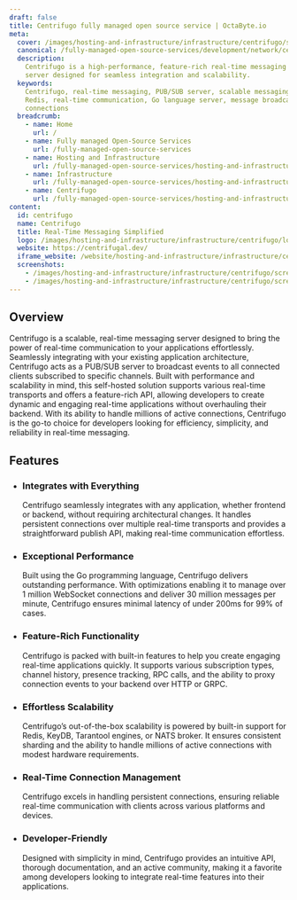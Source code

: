 ```yaml
---
draft: false
title: Centrifugo fully managed open source service | OctaByte.io
meta:
  cover: /images/hosting-and-infrastructure/infrastructure/centrifugo/screenshot-1.jpg
  canonical: /fully-managed-open-source-services/development/network/centrifugo
  description:
    Centrifugo is a high-performance, feature-rich real-time messaging
    server designed for seamless integration and scalability.
  keywords:
    Centrifugo, real-time messaging, PUB/SUB server, scalable messaging, WebSocket,
    Redis, real-time communication, Go language server, message broadcasting, persistent
    connections
  breadcrumb:
    - name: Home
      url: /
    - name: Fully managed Open-Source Services
      url: /fully-managed-open-source-services
    - name: Hosting and Infrastructure
      url: /fully-managed-open-source-services/hosting-and-infrastructure
    - name: Infrastructure
      url: /fully-managed-open-source-services/hosting-and-infrastructure/infrastructure
    - name: Centrifugo
      url: /fully-managed-open-source-services/hosting-and-infrastructure/infrastructure/centrifugo
content:
  id: centrifugo
  name: Centrifugo
  title: Real-Time Messaging Simplified
  logo: /images/hosting-and-infrastructure/infrastructure/centrifugo/logo.png
  website: https://centrifugal.dev/
  iframe_website: /website/hosting-and-infrastructure/infrastructure/centrifugo
  screenshots:
    - /images/hosting-and-infrastructure/infrastructure/centrifugo/screenshot-1.jpg
    - /images/hosting-and-infrastructure/infrastructure/centrifugo/screenshot-2.jpg
---
```


## Overview

Centrifugo is a scalable, real-time messaging server designed to bring the power of real-time communication to your applications effortlessly. Seamlessly integrating with your existing application architecture, Centrifugo acts as a PUB/SUB server to broadcast events to all connected clients subscribed to specific channels. Built with performance and scalability in mind, this self-hosted solution supports various real-time transports and offers a feature-rich API, allowing developers to create dynamic and engaging real-time applications without overhauling their backend. With its ability to handle millions of active connections, Centrifugo is the go-to choice for developers looking for efficiency, simplicity, and reliability in real-time messaging.

## Features

- ### Integrates with Everything

  Centrifugo seamlessly integrates with any application, whether frontend or backend, without requiring architectural changes. It handles persistent connections over multiple real-time transports and provides a straightforward publish API, making real-time communication effortless.

- ### Exceptional Performance

  Built using the Go programming language, Centrifugo delivers outstanding performance. With optimizations enabling it to manage over 1 million WebSocket connections and deliver 30 million messages per minute, Centrifugo ensures minimal latency of under 200ms for 99% of cases.

- ### Feature-Rich Functionality

  Centrifugo is packed with built-in features to help you create engaging real-time applications quickly. It supports various subscription types, channel history, presence tracking, RPC calls, and the ability to proxy connection events to your backend over HTTP or GRPC.

- ### Effortless Scalability

  Centrifugo’s out-of-the-box scalability is powered by built-in support for Redis, KeyDB, Tarantool engines, or NATS broker. It ensures consistent sharding and the ability to handle millions of active connections with modest hardware requirements.

- ### Real-Time Connection Management

  Centrifugo excels in handling persistent connections, ensuring reliable real-time communication with clients across various platforms and devices.

- ### Developer-Friendly

  Designed with simplicity in mind, Centrifugo provides an intuitive API, thorough documentation, and an active community, making it a favorite among developers looking to integrate real-time features into their applications.
